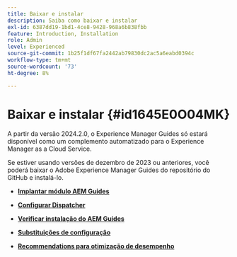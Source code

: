 ```yaml
---
title: Baixar e instalar
description: Saiba como baixar e instalar
exl-id: 6387dd19-1bd1-4ce8-9428-968a6b838fbb
feature: Introduction, Installation
role: Admin
level: Experienced
source-git-commit: 1b25f1df67fa2442ab79830dc2ac5a6eabd0394c
workflow-type: tm+mt
source-wordcount: '73'
ht-degree: 8%

---
```


# Baixar e instalar {#id1645E0O04MK}

A partir da versão 2024.2.0, o Experience Manager Guides só estará disponível como um complemento automatizado para o Experience Manager as a Cloud Service.

Se estiver usando versões de dezembro de 2023 ou anteriores, você poderá baixar o Adobe Experience Manager Guides do repositório do GitHub e instalá-lo.


- **[Implantar módulo AEM Guides](download-install-dxml-first-time.md)**

- **[Configurar Dispatcher](download-install-configure-dispatcher.md)**

- **[Verificar instalação do AEM Guides](download-install-verify-dxml-installation.md)**

- **[Substituições de configuração](download-install-additional-config-override.md)**

- **[Recommendations para otimização de desempenho](download-install-recommend-perf-optimiz.md)**
